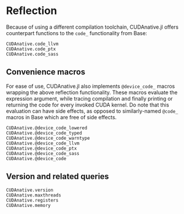 # Reflection

Because of using a different compilation toolchain, CUDAnative.jl offers counterpart
functions to the `code_` functionality from Base:

```@docs
CUDAnative.code_llvm
CUDAnative.code_ptx
CUDAnative.code_sass
```


## Convenience macros

For ease of use, CUDAnative.jl also implements `@device_code_` macros wrapping
the above reflection functionality. These macros evaluate the expression
argument, while tracing compilation and finally printing or returning the code
for every invoked CUDA kernel. Do note that this evaluation can have side
effects, as opposed to similarly-named `@code_` macros in Base which are free of
side effects.

```@docs
CUDAnative.@device_code_lowered
CUDAnative.@device_code_typed
CUDAnative.@device_code_warntype
CUDAnative.@device_code_llvm
CUDAnative.@device_code_ptx
CUDAnative.@device_code_sass
CUDAnative.@device_code
```

## Version and related queries

```@docs
CUDAnative.version
CUDAnative.maxthreads
CUDAnative.registers
CUDAnative.memory
```
